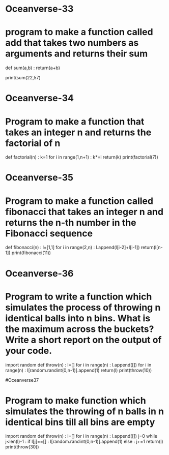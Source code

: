 # Oceanverse-33
# program to make a function called add that takes two numbers as arguments and returns their sum

def sum(a,b) :
  return(a+b)

print(sum(22,57)

# Oceanverse-34
# Program to make a function that takes an integer n and returns the factorial of n
def factorial(n) :
  k=1
  for i in range(1,n+1) :
    k*=i
  return(k)
print(factorial(7))

# Oceanverse-35
# Program to  make a function called fibonacci that takes an integer n and returns the n-th number in the Fibonacci sequence

def fibonacci(n) :
  l=[1,1]
  for i in range(2,n) :
    l.append(l[i-2]+l[i-1])
  return(l[n-1])
print(fibonacci(11))

# Oceanverse-36
# Program to write a function which simulates the process of throwing n identical balls into n bins. What is the maximum across the buckets? Write a short report on the output of your code.
import random
def throw(n) :
  l=[]
  for i in range(n) :
    l.append([])
  for i in range(n) :
    l[random.randint(0,n-1)].append(1)
  return(l)
print(throw(10))

#Oceanverse37
# Program to make function which simulates the throwing of n balls in n identical bins till all bins are empty
import random
def throw(n) :
    l=[]
    for i in range(n) :
        l.append([])
    j=0
    while j<len(l)-1 :
        if l[j]==[] :
            l[random.randint(0,n-1)].append(1)
        else :
            j+=1
    return(l)
print(throw(30))
                
  
